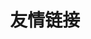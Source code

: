 ---
pageLayout: friends
title: 友情链接
draft: true
description: 共同进步
permalink: /friends/
article: false
list:
  -
    name: Bangumi
    desc: 我的 bangumi 主页
    link: https://bgm.tv/user/llr
    avatar: https://vip.123pan.cn/1845440081/yk6baz03t0m000d6xujocx9sgagfyrj3DIYxAIFxDda1DGxPDwUzAa==.jpg
  -
    name: revkiru's Blog
    desc: さよならの速さで顔を上げて
    link: https://arckive.cn/
    avatar: https://arckive.cn/images/avatar_hu5246547448919277928.jpg
  -
    name: 自习室
    desc: 我在 Bangumi 的小组
    link: https://bgm.tv/group/zixi
    avatar: https://vip.123pan.cn/1845440081/yk6baz03t0l000d6xujntyrdavtj0m32DIYxAIFxDda1DGxPDwUzAa==.jpg
  -
    name: Pinpe 的云端
    desc: Pinpe 的博客
    link: https://blog.pinpe.top/
    avatar: https://pinpe.top/head.jpg
  -
    name: 朽丘博
    desc: 一定会和喜欢的人在夏日夜晚牵手慢步
    link: https://koxiuqiu.cn/
    avatar: https://koxiuqiu.cn/img/favicon.png
  -
    name: Imken 发电厂
    desc: Imken 的博客
    link: https://blog.imken.moe/
    avatar: https://vip.123pan.cn/1845440081/ymjew503t0l000d6xujz7k8e7eqg0ntyDIYxAIFxDda1DGxPDwUzAa==.png
  -
    name: Yurchiu's Blog
    desc: 循此苦旅，以达天际.
    link: https://yurchiu.github.io/
    avatar: https://yurchiu.github.io/img/avatar.png
  -
    name: 二次元论坛
    desc: 按下 F 逃离世界！
    link: https://www.ecylt.top
    avatar: https://www.ecylt.top/user_avatar/www.ecylt.top/%E5%90%B4%E5%85%88%E7%94%9F/96/13_2.png
  -
    name: FF
    desc: foolish fox
    link: https://foolishfox.cn/
    avatar: https://asset.foolishfox.cn/static/avatar.jpg
  -
    name: 北河天文台
    desc: 其实不是天文台
    link: https://pediastrum.com/
    avatar: https://pediastrum.com/title.png
  -
    name: Chlorine
    desc: 当世界年轻时
    link: https://www.yoghurtlee.com
    avatar: https://img.viento.cc/avatar/01.webp
  -
    name: ScaredCube's Site
    desc: Hello World!
    link: https://sccube.link
    avatar: https://s.scc.moe/avatar-s
  -
    name: eRrion 的小屋
    desc:
    link: https://mr-errion.github.io/
    avatar: https://mr-errion.github.io/img/avatar.jpg
  -
    name: Whitney
    desc: Yuri save ACGN!
    link: https://phymani.me
    avatar: https://phymani.me/img/avatar.jpg
  -
    name: 摩卡小站
    desc: 生活很苦，来杯初糖摩卡
    link: https://blog.mokemore.top
    avatar: https://image.mokemore.top/i/2024/10/13/670b8ed876cd9.png
  -
    name: Eamon
    desc: 一个生物研究生
    link: https://fanyiming.life
    avatar: https://vip.123pan.cn/1845440081/yk6baz03t0n000d6xujp0200ajw2925nDIYxAIFxDda1DGxPDwUzAa==.jpg
  -
    name: 港湾
    desc: 無數次，無數次，我夢見了海。
    link: https://haru-lcy.github.io/
    avatar: https://haru-lcy.github.io/img/kazuki.jpg
---